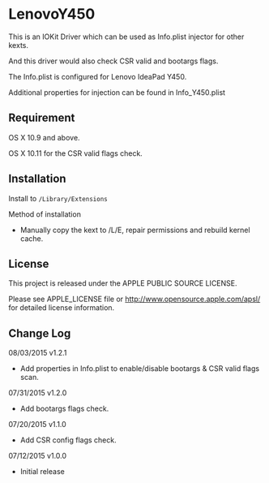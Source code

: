 LenovoY450
==========

This is an IOKit Driver which can be used as Info.plist injector for other kexts.

And this driver would also check CSR valid and bootargs flags.

The Info.plist is configured for Lenovo IdeaPad Y450.

Additional properties for injection can be found in Info_Y450.plist

Requirement
-----------

OS X 10.9 and above.

OS X 10.11 for the CSR valid flags check.

Installation
------------

Install to `/Library/Extensions`

Method of installation

* Manually copy the kext to /L/E, repair permissions and rebuild kernel cache.

License
-------

This project is released under the APPLE PUBLIC SOURCE LICENSE. 

Please see APPLE_LICENSE file or <http://www.opensource.apple.com/apsl/> 
for detailed license information.

Change Log
----------

08/03/2015 v1.2.1

* Add properties in Info.plist to enable/disable bootargs & CSR valid flags scan.

07/31/2015 v1.2.0

* Add bootargs flags check.

07/20/2015 v1.1.0

* Add CSR config flags check.

07/12/2015 v1.0.0

* Initial release